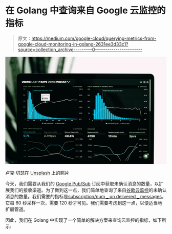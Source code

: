 # 在 Golang 中查询来自 Google 云监控的指标

> 原文：<https://medium.com/google-cloud/querying-metrics-from-google-cloud-monitoring-in-golang-2631ee3d33c1?source=collection_archive---------0----------------------->

![](img/ff4e2bb196093622da704373cfbf674d.png)

卢克·切瑟在 [Unsplash](https://unsplash.com/s/photos/monitoring?utm_source=unsplash&utm_medium=referral&utm_content=creditCopyText) 上的照片

今天，我们需要从我们的 [Google Pub/Sub](https://cloud.google.com/pubsub) 订阅中获取未确认消息的数量，以扩展我们的接收渠道。为了做到这一点，我们简单地查询了来自[谷歌云监控](https://cloud.google.com/monitoring)的未确认消息的数量。我们需要的指标是[subscription/num _ un delivered _ messages](https://cloud.google.com/monitoring/api/metrics_gcp#pubsub/subscription/num_undelivered_messages)，它每 60 秒采样一次，需要 120 秒才可见。我们需要考虑到这一点，以便适当地扩展管道。

因此，我们在 Golang 中实现了一个简单的解决方案来查询云监控的指标，如下所示: